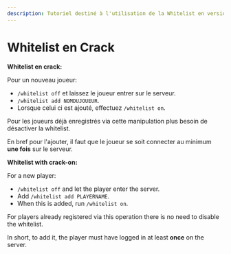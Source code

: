 ```yaml
---
description: Tutoriel destiné à l'utilisation de la Whitelist en version Crack
---
```


# Whitelist en Crack

**Whitelist en crack:**

Pour un nouveau joueur:

* `/whitelist off` et laissez le joueur entrer sur le serveur.
* `/whitelist add NOMDUJOUEUR`.
* Lorsque celui ci est ajouté, effectuez `/whitelist on`.

Pour les joueurs déjà enregistrés via cette manipulation plus besoin de désactiver la whitelist.

En bref pour l'ajouter, il faut que le joueur se soit connecter au minimum **une fois** sur le serveur.

**Whitelist with crack-on:**

For a new player:

* `/whitelist off` and let the player enter the server.
* Add `/whitelist add PLAYERNAME`.
* When this is added, run `/whitelist on`.

For players already registered via this operation there is no need to disable the whitelist.

In short, to add it, the player must have logged in at least **once** on the server.

